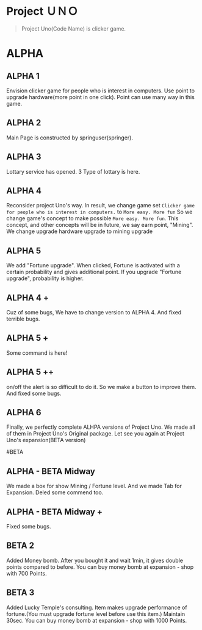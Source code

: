 Project ＵＮＯ
==============
> Project Uno(Code Name) is clicker game.



# ALPHA
## ALPHA 1
Envision clicker game for people who is interest in computers.
Use point to upgrade hardware(more point in one click).
Point can use many way in this game.

## ALPHA 2
Main Page is constructed by springuser(springer).

## ALPHA 3
Lottary service has opened. 3 Type of lottary is here.

## ALPHA 4
Reconsider project Uno's way. In result, we change game set 
```Clicker game for people who is interest in computers.```
to 
```More easy. More fun```
So we change game's concept to make possible ```More easy. More fun```.
This concept, and other concepts will be in future, we say earn point, "Mining".
We change upgrade hardware upgrade to mining upgrade

## ALPHA 5 
We add "Fortune upgrade".
When clicked, Fortune is activated with a certain probability and gives additional point.
If you upgrade "Fortune upgrade", probability is higher.

## ALPHA 4 +
Cuz of some bugs, We have to change version to ALPHA 4.
And fixed terrible bugs.

## ALPHA 5 +
Some command is here!

## ALPHA 5 ++
on/off the alert is so difficult to do it.
So we make a button to improve them.
And fixed some bugs.

## ALPHA 6
Finally, we perfectly complete ALHPA versions of Project Uno.
We made all of them in Project Uno's Original package.
Let see you again at Project Uno's expansion(BETA version)

#BETA
## ALPHA - BETA Midway
We made a box for show Mining / Fortune level.
And we made Tab for Expansion.
Deled some commend too. 

## ALPHA - BETA Midway +
Fixed some bugs.

## BETA 2
Added Money bomb.
After you bought it and wait 1min, it gives double points compared to before.
You can buy money bomb at expansion - shop with 700 Points.

## BETA 3
Added Lucky Temple's consulting.
Item makes upgrade performance of fortune.(You must upgrade fortune level before use this item.)
Maintain 30sec.
You can buy money bomb at expansion - shop with 1000 Points.
